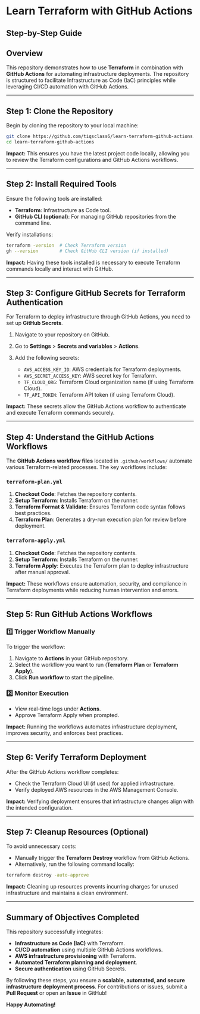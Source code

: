 # Learn Terraform with GitHub Actions  

## Step-by-Step Guide

## Overview

This repository demonstrates how to use **Terraform** in combination with **GitHub Actions** for automating infrastructure deployments. The repository is structured to facilitate Infrastructure as Code (IaC) principles while leveraging CI/CD automation with GitHub Actions.

---

## Step 1: Clone the Repository

Begin by cloning the repository to your local machine:

```sh
git clone https://github.com/tiqsclass6/learn-terraform-github-actions.git
cd learn-terraform-github-actions
```

**Impact:** This ensures you have the latest project code locally, allowing you to review the Terraform configurations and GitHub Actions workflows.

---

## Step 2: Install Required Tools

Ensure the following tools are installed:

- **Terraform**: Infrastructure as Code tool.
- **GitHub CLI (optional)**: For managing GitHub repositories from the command line.

Verify installations:

```sh
terraform -version  # Check Terraform version
gh --version        # Check GitHub CLI version (if installed)
```

**Impact:** Having these tools installed is necessary to execute Terraform commands locally and interact with GitHub.

---

## Step 3: Configure GitHub Secrets for Terraform Authentication

For Terraform to deploy infrastructure through GitHub Actions, you need to set up **GitHub Secrets**.

1. Navigate to your repository on GitHub.
2. Go to **Settings** > **Secrets and variables** > **Actions**.
3. Add the following secrets:

   - `AWS_ACCESS_KEY_ID`: AWS credentials for Terraform deployments.
   - `AWS_SECRET_ACCESS_KEY`: AWS secret key for Terraform.
   - `TF_CLOUD_ORG`: Terraform Cloud organization name (if using Terraform Cloud).
   - `TF_API_TOKEN`: Terraform API token (if using Terraform Cloud).

**Impact:** These secrets allow the GitHub Actions workflow to authenticate and execute Terraform commands securely.

---

## Step 4: Understand the GitHub Actions Workflows

The **GitHub Actions workflow files** located in `.github/workflows/` automate various Terraform-related processes. The key workflows include:

### `terraform-plan.yml`

1. **Checkout Code**: Fetches the repository contents.
2. **Setup Terraform**: Installs Terraform on the runner.
3. **Terraform Format & Validate**: Ensures Terraform code syntax follows best practices.
4. **Terraform Plan**: Generates a dry-run execution plan for review before deployment.

### `terraform-apply.yml`

1. **Checkout Code**: Fetches the repository contents.
2. **Setup Terraform**: Installs Terraform on the runner.
3. **Terraform Apply**: Executes the Terraform plan to deploy infrastructure after manual approval.

**Impact:** These workflows ensure automation, security, and compliance in Terraform deployments while reducing human intervention and errors.

---

## Step 5: Run GitHub Actions Workflows

### 1️⃣ Trigger Workflow Manually

To trigger the workflow:

1. Navigate to **Actions** in your GitHub repository.
2. Select the workflow you want to run (**Terraform Plan** or **Terraform Apply**).
3. Click **Run workflow** to start the pipeline.

### 2️⃣ Monitor Execution

- View real-time logs under **Actions**.
- Approve Terraform Apply when prompted.

**Impact:** Running the workflows automates infrastructure deployment, improves security, and enforces best practices.

---

## Step 6: Verify Terraform Deployment

After the GitHub Actions workflow completes:

- Check the Terraform Cloud UI (if used) for applied infrastructure.
- Verify deployed AWS resources in the AWS Management Console.

**Impact:** Verifying deployment ensures that infrastructure changes align with the intended configuration.

---

## Step 7: Cleanup Resources (Optional)

To avoid unnecessary costs:

- Manually trigger the **Terraform Destroy** workflow from GitHub Actions.
- Alternatively, run the following command locally:

```sh
terraform destroy -auto-approve
```

**Impact:** Cleaning up resources prevents incurring charges for unused infrastructure and maintains a clean environment.

---

## Summary of Objectives Completed

This repository successfully integrates:

- **Infrastructure as Code (IaC)** with Terraform.
- **CI/CD automation** using multiple GitHub Actions workflows.
- **AWS infrastructure provisioning** with Terraform.
- **Automated Terraform planning and deployment**.
- **Secure authentication** using GitHub Secrets.

By following these steps, you ensure a **scalable, automated, and secure infrastructure deployment process**. For contributions or issues, submit a **Pull Request** or open an **Issue** in GitHub!

**Happy Automating!**
